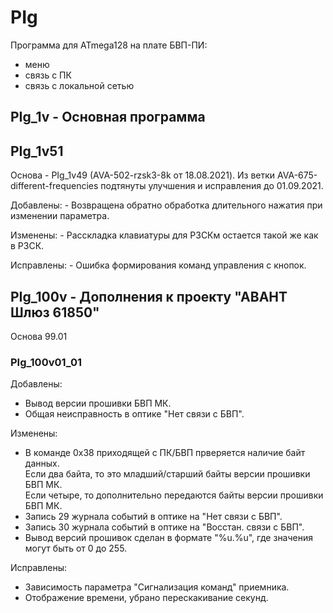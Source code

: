 # PIg

Программа для ATmega128 на плате БВП-ПИ:
- меню
- связь с ПК
- связь с локальной сетью

## PIg_1v - Основная программа

## PIg_1v51

Основа - PIg_1v49 (AVA-502-rzsk3-8k от 18.08.2021).
Из ветки AVA-675-different-frequencies подтянуты улучшения и исправления до 01.09.2021.

Добавлены:
	- Возвращена обратно обработка длительного нажатия при изменении параметра.

Изменены:
	- Расскладка клавиатуры для РЗСКм остается такой же как в РЗСК.

Исправлены:
	- Ошибка формирования команд управления с кнопок.


## PIg_100v - Дополнения к проекту "АВАНТ Шлюз 61850"

Основа 99.01

### PIg_100v01_01

Добавлены:
- Вывод версии прошивки БВП МК.
- Общая неисправность в оптике "Нет связи с БВП".

Изменены:
- В команде 0x38 приходящей с ПК/БВП прверяется наличие байт данных.  
  Если два байта, то это младший/старший байты версии прошивки БВП МК.  
  Если четыре, то дополнительно передаются байты версии прошивки БВП МК.
- Запись 29 журнала событий в оптике на "Нет связи с БВП".
- Запись 30 журнала событий в оптике на "Восстан. связи с БВП".
- Вывод версий прошивок сделан в формате "%u.%u", где значения могут быть от 0 до 255.

Исправлены:
- Зависимость параметра "Сигнализация команд" приемника.
- Отображение времени, убрано перескакивание секунд.


